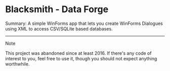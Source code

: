 # Blacksmith - Data Forge
Summary: A simple WinForms app that lets you create WinForms Dialogues using XML to access CSV/SQLite based databases.
<hr>

> [!NOTE]  
> This project was abandoned since at least 2016. If there's any code of interest to you, feel free to use it, though you should not expect anything worthwhile.
